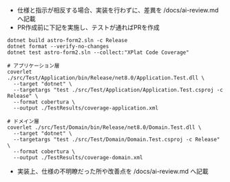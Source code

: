 - 仕様と指示が相反する場合、実装を行わずに、差異を /docs/ai-review.md へ記載
- PR作成前に下記を実施し、テストが通ればPRを作成
```
dotnet build astro-form2.sln -c Release
dotnet format --verify-no-changes
dotnet test astro-form2.sln --collect:"XPlat Code Coverage"

# アプリケーション層
coverlet ./src/Test/Application/bin/Release/net8.0/Application.Test.dll \
  --target "dotnet" \
  --targetargs "test ./src/Test/Application/Application.Test.csproj -c Release" \
  --format cobertura \
  --output ./TestResults/coverage-application.xml

# ドメイン層
coverlet ./src/Test/Domain/bin/Release/net8.0/Domain.Test.dll \
  --target "dotnet" \
  --targetargs "test ./src/Test/Domain/Domain.Test.csproj -c Release" \
  --format cobertura \
  --output ./TestResults/coverage-domain.xml
```
- 実装上、仕様の不明瞭だった所や改善点を /docs/ai-review.md へ記載
